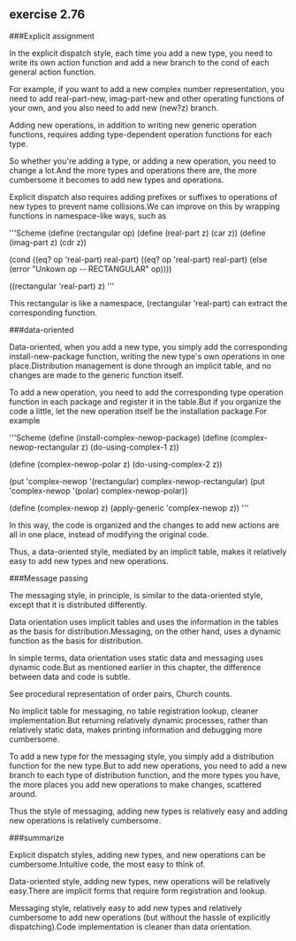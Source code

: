 ## exercise 2.76

###Explicit assignment

In the explicit dispatch style, each time you add a new type, you need to write its own action function and add a new branch to the cond of each general action function.

For example, if you want to add a new complex number representation, you need to add real-part-new, imag-part-new and other operating functions of your own, and you also need to add new (new?z) branch.

Adding new operations, in addition to writing new generic operation functions, requires adding type-dependent operation functions for each type.

So whether you're adding a type, or adding a new operation, you need to change a lot.And the more types and operations there are, the more cumbersome it becomes to add new types and operations.

Explicit dispatch also requires adding prefixes or suffixes to operations of new types to prevent name collisions.We can improve on this by wrapping functions in namespace-like ways, such as

'''Scheme
(define (rectangular op)
  (define (real-part z) (car z))
  (define (imag-part z) (cdr z))
  
  (cond ((eq? op 'real-part) real-part)
        ((eq? op 'real-part) real-part)
        (else (error "Unkown op -- RECTANGULAR" op))))

((rectangular 'real-part) z)
'''

This rectangular is like a namespace, (rectangular 'real-part) can extract the corresponding function.

###data-oriented

Data-oriented, when you add a new type, you simply add the corresponding install-new-package function, writing the new type's own operations in one place.Distribution management is done through an implicit table, and no changes are made to the generic function itself.

To add a new operation, you need to add the corresponding type operation function in each package and register it in the table.But if you organize the code a little, let the new operation itself be the installation package.For example

'''Scheme
(define (install-complex-newop-package)
  (define (complex-newop-rectangular z)
    (do-using-complex-1 z))
  
  (define (complex-newop-polar z)
    (do-using-complex-2 z))
  
  (put 'complex-newop '(rectangular) complex-newop-rectangular)
  (put 'complex-newop '(polar) complex-newop-polar))

(define (complex-newop z) (apply-generic 'complex-newop z))
'''

In this way, the code is organized and the changes to add new actions are all in one place, instead of modifying the original code.

Thus, a data-oriented style, mediated by an implicit table, makes it relatively easy to add new types and new operations.


###Message passing

The messaging style, in principle, is similar to the data-oriented style, except that it is distributed differently.

Data orientation uses implicit tables and uses the information in the tables as the basis for distribution.Messaging, on the other hand, uses a dynamic function as the basis for distribution.

In simple terms, data orientation uses static data and messaging uses dynamic code.But as mentioned earlier in this chapter, the difference between data and code is subtle.

See procedural representation of order pairs, Church counts.

No implicit table for messaging, no table registration lookup, cleaner implementation.But returning relatively dynamic processes, rather than relatively static data, makes printing information and debugging more cumbersome.

To add a new type for the messaging style, you simply add a distribution function for the new type.But to add new operations, you need to add a new branch to each type of distribution function, and the more types you have, the more places you add new operations to make changes, scattered around.

Thus the style of messaging, adding new types is relatively easy and adding new operations is relatively cumbersome.


###summarize

Explicit dispatch styles, adding new types, and new operations can be cumbersome.Intuitive code, the most easy to think of.

Data-oriented style, adding new types, new operations will be relatively easy.There are implicit forms that require form registration and lookup.

Messaging style, relatively easy to add new types and relatively cumbersome to add new operations (but without the hassle of explicitly dispatching).Code implementation is cleaner than data orientation.
